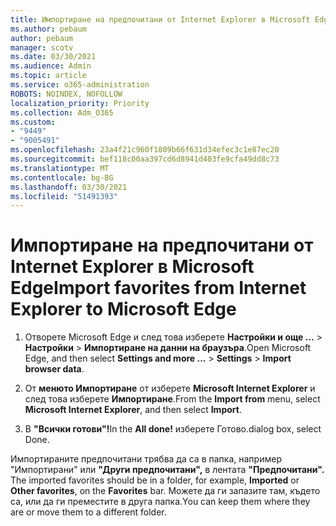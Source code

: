 ```yaml
---
title: Импортиране на предпочитани от Internet Explorer в Microsoft Edge
ms.author: pebaum
author: pebaum
manager: scotv
ms.date: 03/30/2021
ms.audience: Admin
ms.topic: article
ms.service: o365-administration
ROBOTS: NOINDEX, NOFOLLOW
localization_priority: Priority
ms.collection: Adm_O365
ms.custom:
- "9449"
- "9005491"
ms.openlocfilehash: 23a4f21c960f1809b66f631d34efec3c1e87ec20
ms.sourcegitcommit: bef118c00aa397cd6d8941d403fe9cfa49dd8c73
ms.translationtype: MT
ms.contentlocale: bg-BG
ms.lasthandoff: 03/30/2021
ms.locfileid: "51491393"
---
```

# <a name="import-favorites-from-internet-explorer-to-microsoft-edge"></a><span data-ttu-id="2ee5e-102">Импортиране на предпочитани от Internet Explorer в Microsoft Edge</span><span class="sxs-lookup"><span data-stu-id="2ee5e-102">Import favorites from Internet Explorer to Microsoft Edge</span></span>

1. <span data-ttu-id="2ee5e-103">Отворете Microsoft Edge и след това изберете **Настройки и още ...**  >  **Настройки**  >  **Импортиране на данни на браузъра**.</span><span class="sxs-lookup"><span data-stu-id="2ee5e-103">Open Microsoft Edge, and then select **Settings and more ...** > **Settings** > **Import browser data**.</span></span>

1. <span data-ttu-id="2ee5e-104">От **менюто Импортиране** от изберете **Microsoft Internet Explorer** и след това изберете **Импортиране**.</span><span class="sxs-lookup"><span data-stu-id="2ee5e-104">From the **Import from** menu, select **Microsoft Internet Explorer**, and then select **Import**.</span></span>

1. <span data-ttu-id="2ee5e-105">В **"Всички готови"!**</span><span class="sxs-lookup"><span data-stu-id="2ee5e-105">In the **All done!**</span></span> <span data-ttu-id="2ee5e-106">изберете Готово.</span><span class="sxs-lookup"><span data-stu-id="2ee5e-106">dialog box, select Done.</span></span>

<span data-ttu-id="2ee5e-107">Импортираните предпочитани трябва да са в папка, например "Импортирани" или **"Други предпочитани",** в лентата **"Предпочитани".** </span><span class="sxs-lookup"><span data-stu-id="2ee5e-107">The imported favorites should be in a folder, for example, **Imported** or **Other favorites**, on the **Favorites** bar.</span></span> <span data-ttu-id="2ee5e-108">Можете да ги запазите там, където са, или да ги преместите в друга папка.</span><span class="sxs-lookup"><span data-stu-id="2ee5e-108">You can keep them where they are or move them to a different folder.</span></span>